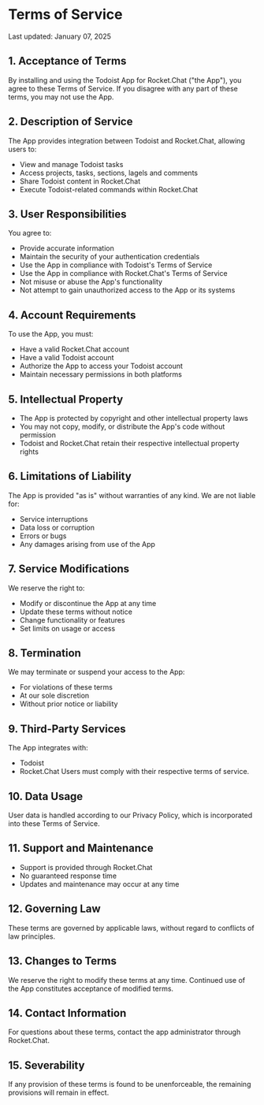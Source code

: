 # Terms of Service

Last updated: January 07, 2025

## 1. Acceptance of Terms

By installing and using the Todoist App for Rocket.Chat ("the App"), you agree to these Terms of Service. If you disagree with any part of these terms, you may not use the App.

## 2. Description of Service

The App provides integration between Todoist and Rocket.Chat, allowing users to:
- View and manage Todoist tasks
- Access projects, tasks, sections, lagels and comments
- Share Todoist content in Rocket.Chat
- Execute Todoist-related commands within Rocket.Chat

## 3. User Responsibilities

You agree to:
- Provide accurate information
- Maintain the security of your authentication credentials
- Use the App in compliance with Todoist's Terms of Service
- Use the App in compliance with Rocket.Chat's Terms of Service
- Not misuse or abuse the App's functionality
- Not attempt to gain unauthorized access to the App or its systems

## 4. Account Requirements

To use the App, you must:
- Have a valid Rocket.Chat account
- Have a valid Todoist account
- Authorize the App to access your Todoist account
- Maintain necessary permissions in both platforms

## 5. Intellectual Property

- The App is protected by copyright and other intellectual property laws
- You may not copy, modify, or distribute the App's code without permission
- Todoist and Rocket.Chat retain their respective intellectual property rights

## 6. Limitations of Liability

The App is provided "as is" without warranties of any kind. We are not liable for:
- Service interruptions
- Data loss or corruption
- Errors or bugs
- Any damages arising from use of the App

## 7. Service Modifications

We reserve the right to:
- Modify or discontinue the App at any time
- Update these terms without notice
- Change functionality or features
- Set limits on usage or access

## 8. Termination

We may terminate or suspend your access to the App:
- For violations of these terms
- At our sole discretion
- Without prior notice or liability

## 9. Third-Party Services

The App integrates with:
- Todoist
- Rocket.Chat
Users must comply with their respective terms of service.

## 10. Data Usage

User data is handled according to our Privacy Policy, which is incorporated into these Terms of Service.

## 11. Support and Maintenance

- Support is provided through Rocket.Chat
- No guaranteed response time
- Updates and maintenance may occur at any time

## 12. Governing Law

These terms are governed by applicable laws, without regard to conflicts of law principles.

## 13. Changes to Terms

We reserve the right to modify these terms at any time. Continued use of the App constitutes acceptance of modified terms.

## 14. Contact Information

For questions about these terms, contact the app administrator through Rocket.Chat.

## 15. Severability

If any provision of these terms is found to be unenforceable, the remaining provisions will remain in effect.
